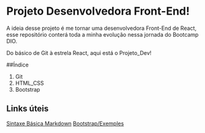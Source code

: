 # Projeto Desenvolvedora Front-End!
A ideia desse projeto é me tornar uma desenvolvedora Front-End de React, esse repositório conterá toda a minha evolução nessa jornada do Bootcamp DIO.
 
Do básico de Git à estrela React, 
aqui está o Projeto_Dev!

##Índice
1. Git
2. HTML_CSS
3. Bootstrap

## Links úteis
[Sintaxe Básica Markdown](https://www.markdownguide.org/)
[Bootstrap/Exemples](https://getbootstrap.com/)